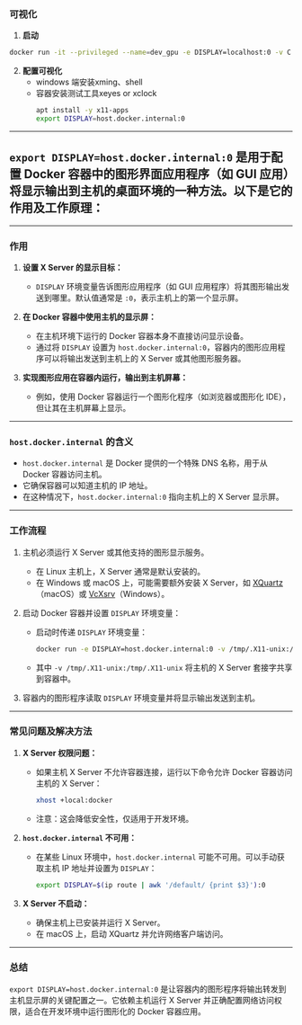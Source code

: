 ### 可视化
1. **启动**
```bash
docker run -it --privileged --name=dev_gpu -e DISPLAY=localhost:0 -v C:\Users\name\workspace:/root --gpus all nvidia/cuda:12.3.2-cudnn9-devel-ubuntu22.04 /usr/bin/bash
```
2. **配置可视化**
   - windows 端安装xming、shell
   - 容器安装测试工具xeyes or xclock
     ```bash
     apt install -y x11-apps
     export DISPLAY=host.docker.internal:0
     ```

---



## `export DISPLAY=host.docker.internal:0` 是用于配置 Docker 容器中的图形界面应用程序（如 GUI 应用）将显示输出到主机的桌面环境的一种方法。以下是它的作用及工作原理：

---

### **作用**

1. **设置 X Server 的显示目标：**
   - `DISPLAY` 环境变量告诉图形应用程序（如 GUI 应用程序）将其图形输出发送到哪里。默认值通常是 `:0`，表示主机上的第一个显示屏。

2. **在 Docker 容器中使用主机的显示屏：**
   - 在主机环境下运行的 Docker 容器本身不直接访问显示设备。
   - 通过将 `DISPLAY` 设置为 `host.docker.internal:0`，容器内的图形应用程序可以将输出发送到主机上的 X Server 或其他图形服务器。

3. **实现图形应用在容器内运行，输出到主机屏幕：**
   - 例如，使用 Docker 容器运行一个图形化程序（如浏览器或图形化 IDE），但让其在主机屏幕上显示。

---

### **`host.docker.internal` 的含义**

- `host.docker.internal` 是 Docker 提供的一个特殊 DNS 名称，用于从 Docker 容器访问主机。
- 它确保容器可以知道主机的 IP 地址。
- 在这种情况下，`host.docker.internal:0` 指向主机上的 X Server 显示屏。

---

### **工作流程**

1. 主机必须运行 X Server 或其他支持的图形显示服务。
   - 在 Linux 主机上，X Server 通常是默认安装的。
   - 在 Windows 或 macOS 上，可能需要额外安装 X Server，如 [XQuartz](https://www.xquartz.org/)（macOS）或 [VcXsrv](https://sourceforge.net/projects/vcxsrv/)（Windows）。

2. 启动 Docker 容器并设置 `DISPLAY` 环境变量：
   - 启动时传递 `DISPLAY` 环境变量：
     ```bash
     docker run -e DISPLAY=host.docker.internal:0 -v /tmp/.X11-unix:/tmp/.X11-unix my-image
     ```
   - 其中 `-v /tmp/.X11-unix:/tmp/.X11-unix` 将主机的 X Server 套接字共享到容器中。

3. 容器内的图形程序读取 `DISPLAY` 环境变量并将显示输出发送到主机。

---

### **常见问题及解决方法**

1. **X Server 权限问题：**
   - 如果主机 X Server 不允许容器连接，运行以下命令允许 Docker 容器访问主机的 X Server：
     ```bash
     xhost +local:docker
     ```
   - 注意：这会降低安全性，仅适用于开发环境。

2. **`host.docker.internal` 不可用：**
   - 在某些 Linux 环境中，`host.docker.internal` 可能不可用。可以手动获取主机 IP 地址并设置为 `DISPLAY`：
     ```bash
     export DISPLAY=$(ip route | awk '/default/ {print $3}'):0
     ```

3. **X Server 不启动：**
   - 确保主机上已安装并运行 X Server。
   - 在 macOS 上，启动 XQuartz 并允许网络客户端访问。

---

### **总结**

`export DISPLAY=host.docker.internal:0` 是让容器内的图形程序将输出转发到主机显示屏的关键配置之一。它依赖主机运行 X Server 并正确配置网络访问权限，适合在开发环境中运行图形化的 Docker 容器应用。
